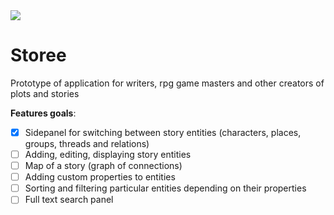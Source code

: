 <img src="https://i.imgur.com/MREVFNF.png" />

<div style="margin: auto">
<h1>Storee</h1>
<p>Prototype of application for writers, rpg game masters and other creators of plots and stories</p>
</div>

<b>Features goals</b>:
- [x] Sidepanel for switching between story entities (characters, places, groups, threads and relations)
- [ ] Adding, editing, displaying story entities
- [ ] Map of a story (graph of connections)
- [ ] Adding custom properties to entities
- [ ] Sorting and filtering particular entities depending on their properties
- [ ] Full text search panel

